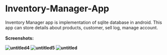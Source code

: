 # Inventory-Manager-App
Inventory Manager app is implementation of sqlite database in android. This app can store details about products, customer, sell log, manage account.
<br><br><b>Screenshots:<b><br>
  
![untitled4](https://user-images.githubusercontent.com/25267514/43876068-f7a51562-9bb0-11e8-8439-973f1fa41270.png)
![untitled5](https://user-images.githubusercontent.com/25267514/43876076-fe98a2d0-9bb0-11e8-84be-a8115d36c71d.png)
![untitled](https://user-images.githubusercontent.com/25267514/43876081-08bc4a78-9bb1-11e8-9e05-c67ebff85ba5.png)
